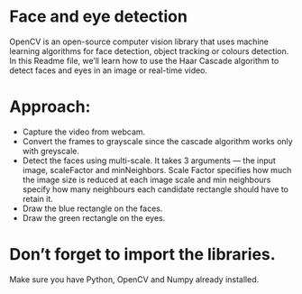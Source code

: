 # Face and eye detection

OpenCV is an open-source computer vision library that uses machine learning algorithms for face detection, object tracking or colours detection. In this Readme file, we’ll learn how to use the Haar Cascade algorithm to detect faces and eyes in an image or real-time video. 

# Approach:

* Capture the video from webcam.
* Convert the frames to grayscale since the cascade algorithm works only with greyscale.
* Detect the faces using multi-scale. It takes 3 arguments — the input image, scaleFactor and minNeighbors. Scale Factor specifies how much the image size is reduced at each image scale and min neighbours specify how many neighbours each candidate rectangle should have to retain it.
* Draw the blue rectangle on the faces.
* Draw the green rectangle on the eyes.

# Don’t forget to import the libraries.

Make sure you have Python, OpenCV and Numpy already installed.
